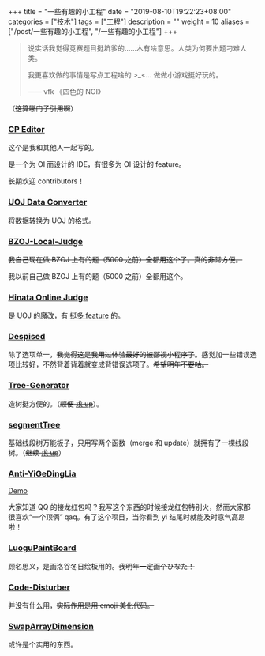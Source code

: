 +++
title = "一些有趣的小工程"
date = "2019-08-10T19:22:23+08:00"
categories = ["技术"]
tags = ["工程"]
description = ""
weight = 10
aliases = ["/post/一些有趣的小工程", "/一些有趣的小工程"]
+++


> 说实话我觉得竞赛题目挺坑爹的……木有啥意思。人类为何要出题刁难人类。
>
> 我更喜欢做的事情是写点工程啥的 >_<... 做做小游戏挺好玩的。
>
> —— vfk 《四色的 NOI》

（~~这算哪门子引用啊~~）

<!--more-->

### [CP Editor](https://github.com/cpeditor/cpeditor)

这个是我和其他人一起写的。

是一个为 OI 而设计的 IDE，有很多为 OI 设计的 feature。

长期欢迎 contributors！

### [UOJ Data Converter](https://github.com/ouuan/uoj-data-converter)

将数据转换为 UOJ 的格式。

### [BZOJ-Local-Judge](https://github.com/ouuan/BZOJ-Local-Judge)

~~我自己现在做 BZOJ 上有的题（5000 之前）全都用这个了。真的非常方便。~~

我以前自己做 BZOJ 上有的题（5000 之前）全都用这个。

### [Hinata Online Judge](https://github.com/ouuan/Hinata-Online-Judge)

是 UOJ 的魔改，有 [挺多 feature](https://github.com/ouuan/Hinata-Online-Judge/issues/1) 的。

### [Despised](https://github.com/ouuan/Despised)

除了选项单一，~~我觉得这是我用过体验最好的被鄙视小程序了~~。感觉加一些错误选项比较好，不然背着背着就变成背错误选项了。~~希望明年不要咕。~~

### [Tree-Generator](https://github.com/ouuan/Tree-Generator)

造树挺方便的。（~~顺便 [求 up](http://codeforces.com/blog/entry/68835)~~）。

### [segmentTree](https://github.com/ouuan/segmentTree)

基础线段树万能板子，只用写两个函数（merge 和 update）就拥有了一棵线段树。（~~继续 [求 up](https://codeforces.com/blog/entry/70467)~~）

### [Anti-YiGeDingLia](https://github.com/ouuan/Anti-YiGeDingLia)

[Demo](/antiyigedinglia)

大家知道 QQ 的接龙红包吗？我写这个东西的时候接龙红包特别火，然而大家都很喜欢“一个顶俩” qaq。有了这个项目，当你看到 yi 结尾时就能及时意气高昂啦！

### [LuoguPaintBoard](https://github.com/ouuan/LuoguPaintBoard)

顾名思义，是画洛谷冬日绘板用的。~~我明年一定画个ひなた！~~

### [Code-Disturber](https://github.com/ouuan/Code-Disturber)

并没有什么用，~~实际作用是用 emoji 美化代码。~~

### [SwapArrayDimension](https://github.com/ouuan/SwapArrayDimension)

或许是个实用的东西。
